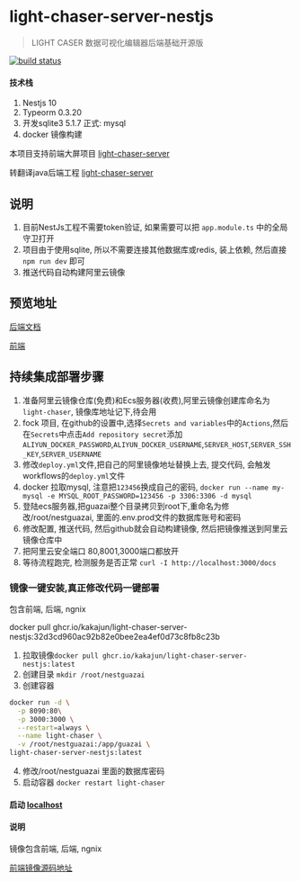 # light-chaser-server-nestjs

> LIGHT CASER 数据可视化编辑器后端基础开源版

[![build status](https://github.com/kakajun/light-chaser-server-nestjs/actions/workflows/docker-image.yml/badge.svg?branch=main)](https://github.com/kakajun/light-chaser-server-nestjs/actions/workflows/docker-image.yml/badge.svg?branch=main)

#### 技术栈

1. Nestjs 10
2. Typeorm 0.3.20
3. 开发sqlite3 5.1.7 正式: mysql
4. docker 镜像构建

本项目支持前端大屏项目 [light-chaser-server](https://github.com/xiaopujun/light-chaser)

转翻译java后端工程 [light-chaser-server](https://github.com/xiaopujun/light-chaser-server)

## 说明

1. 目前NestJs工程不需要token验证, 如果需要可以把 `app.module.ts` 中的全局守卫打开
2. 项目由于使用sqlite, 所以不需要连接其他数据库或redis, 装上依赖, 然后直接 `npm run dev` 即可
3. 推送代码自动构建阿里云镜像

## 预览地址

[后端文档](http://114.55.91.77:3000/docs)

[前端](http://114.55.91.77:7880)

## 持续集成部署步骤

1. 准备阿里云镜像仓库(免费)和Ecs服务器(收费),阿里云镜像创建库命名为`light-chaser`, 镜像库地址记下,待会用
2. fock 项目, 在github的设置中,选择`Secrets and variables`中的`Actions`,然后在`Secrets`中点击`Add repository secret`添加`ALIYUN_DOCKER_PASSWORD`,`ALIYUN_DOCKER_USERNAME`,`SERVER_HOST`,`SERVER_SSH_KEY`,`SERVER_USERNAME`
3. 修改`deploy.yml`文件,把自己的阿里镜像地址替换上去, 提交代码, 会触发workflows的`deploy.yml`文件
4. docker 拉取mysql, 注意把`123456`换成自己的密码, `docker run --name my-mysql -e MYSQL_ROOT_PASSWORD=123456 -p 3306:3306 -d mysql`
5. 登陆ecs服务器,把guazai整个目录拷贝到root下,重命名为修改/root/nestguazai, 里面的.env.prod文件的数据库账号和密码
6. 修改配置, 推送代码, 然后github就会自动构建镜像, 然后把镜像推送到阿里云镜像仓库中
7. 把阿里云安全端口 80,8001,3000端口都放开
8. 等待流程跑完, 检测服务是否正常 `curl -I http://localhost:3000/docs`

### 镜像一键安装,真正修改代码一键部署

包含前端, 后端, ngnix

docker pull ghcr.io/kakajun/light-chaser-server-nestjs:32d3cd960ac92b82e0bee2ea4ef0d73c8fb8c23b

1. 拉取镜像`docker pull ghcr.io/kakajun/light-chaser-server-nestjs:latest`
2. 创建目录 `mkdir /root/nestguazai`
3. 创建容器

```bash
docker run -d \
  -p 8090:80\
  -p 3000:3000 \
  --restart=always \
  --name light-chaser \
  -v /root/nestguazai:/app/guazai \
light-chaser-server-nestjs:latest
```

4. 修改/root/nestguazai 里面的数据库密码
5. 启动容器 `docker restart light-chaser`

#### 启动 [localhost](http://localhost:8090/)

#### 说明

镜像包含前端, 后端, ngnix

[前端镜像源码地址](https://github.com/kakajun/light-chaser)
